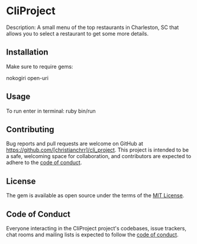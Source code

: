# CliProject

Description: A small menu of the top restaurants in Charleston, SC that allows you to select a restaurant to get some more details.

## Installation

Make sure to require gems: 

nokogiri
open-uri

## Usage

To run enter in terminal: ruby bin/run


## Contributing

Bug reports and pull requests are welcome on GitHub at https://github.com/[christianchrr]/cli_project. This project is intended to be a safe, welcoming space for collaboration, and contributors are expected to adhere to the [code of conduct](https://github.com/[christianchrr]/cli_project/blob/master/CODE_OF_CONDUCT.md).


## License

The gem is available as open source under the terms of the [MIT License](https://opensource.org/licenses/MIT).

## Code of Conduct

Everyone interacting in the CliProject project's codebases, issue trackers, chat rooms and mailing lists is expected to follow the [code of conduct](https://github.com/[christianchrr]/cli_project/blob/master/CODE_OF_CONDUCT.md).
